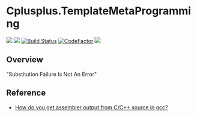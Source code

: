 # Cplusplus.TemplateMetaProgramming

[![](https://img.shields.io/badge/Author-jskyzero-brightgreen.svg?style=flat)]()
[![](https://img.shields.io/badge/Data-2019/04/15-brightgreen.svg?style=flat)]()
[![Build Status](https://travis-ci.com/oYOvOYo/Cplusplus.SFINAE.svg?branch=master)](https://travis-ci.com/oYOvOYo/Cplusplus.SFINAE)
[![CodeFactor](https://www.codefactor.io/repository/github/oyovoyo/cplusplus.sfinae/badge)](https://www.codefactor.io/repository/github/oyovoyo/cplusplus.sfinae)
[![](https://img.shields.io/badge/C%2B%2B-11-blue.svg?style=flat)]()

## Overview

"Substitution Failure Is Not An Error"

## Reference
+ [How do you get assembler output from C/C++ source in gcc?](https://stackoverflow.com/questions/137038/how-do-you-get-assembler-output-from-c-c-source-in-gcc)

